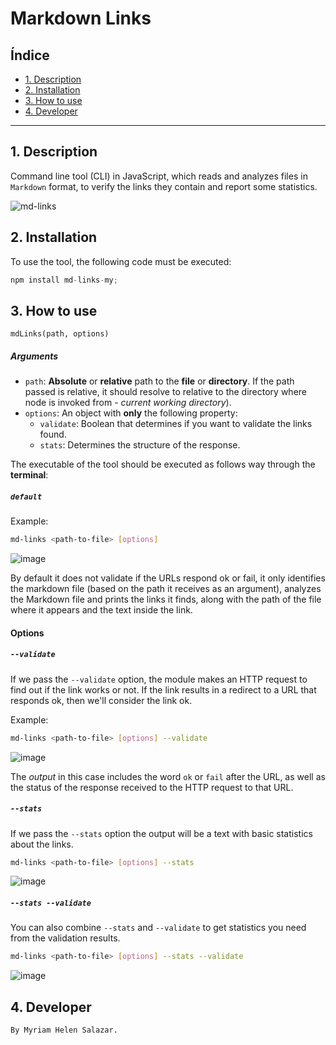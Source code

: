 # Markdown Links

## Índice

* [1. Description](#1-description)
* [2. Installation](#2-installation)
* [3. How to use](#3-how-to-use)
* [4. Developer](#4-developer)

***

## 1. Description

Command line tool (CLI) in JavaScript, which reads and analyzes files in `Markdown` format, to verify the links they contain and report some statistics.

![md-links](https://encrypted-tbn0.gstatic.com/images?q=tbn:ANd9GcQuyPl0YQ-2daE3bS6CClXVY4EerEM3JnCvVQ&usqp=CAU)

## 2. Installation

To use the tool, the following code must be executed:

```js
npm install md-links-my;
```

## 3. How to use

`mdLinks(path, options)`

##### Arguments

* `path`: **Absolute** or **relative** path to the **file** or **directory**.
If the path passed is relative, it should resolve to relative to the directory
where node is invoked from - _current working directory_).
* `options`: An object with **only** the following property:
   - `validate`: Boolean that determines if you want to validate the links
     found.
   - `stats`: Determines the structure of the response.
    
The executable of the tool should be executed as follows
way through the **terminal**:

##### `default`

Example:

```sh
md-links <path-to-file> [options]
```

![image](https://user-images.githubusercontent.com/64874044/172696095-70c11952-a4d7-4ca1-8cc1-9b8a4ac3fc9d.png)

By default it does not validate if the URLs respond ok or fail, it only identifies the markdown file (based on the path it receives as an argument), analyzes the Markdown file and prints the links it finds, along with the path of the file where it appears and the text inside the link.

#### Options

##### `--validate`

If we pass the `--validate` option, the module makes an HTTP request to find out if the link works or not. If the link results in a redirect to a URL that responds ok, then we'll consider the link ok.

Example:

```sh
md-links <path-to-file> [options] --validate
```
![image](https://user-images.githubusercontent.com/64874044/172696926-7398ab5b-20fe-4907-ad23-90659f331777.png)

The _output_ in this case includes the word `ok` or `fail` after the URL, as well as the status of the response received to the HTTP request to that URL.

##### `--stats`

If we pass the `--stats` option the output will be a text with basic statistics about the links.

```sh
md-links <path-to-file> [options] --stats
```

![image](https://user-images.githubusercontent.com/64874044/172697171-fb10e70d-7c26-4a66-b440-cc3388023c93.png)

##### `--stats --validate`

You can also combine `--stats` and `--validate` to get statistics you need from the validation results.

```sh
md-links <path-to-file> [options] --stats --validate
```

![image](https://user-images.githubusercontent.com/64874044/172697431-e8800de4-69e3-48d9-90b9-46df877ceffa.png)

## 4. Developer

`By Myriam Helen Salazar.`